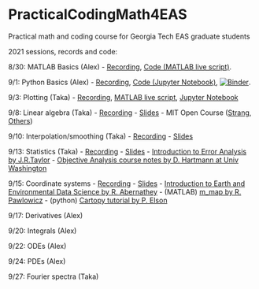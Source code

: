 # PracticalCodingMath4EAS
Practical math and coding course for Georgia Tech EAS graduate students

2021 sessions, records and code:

8/30: MATLAB Basics (Alex) - [Recording](https://bluejeans.com/s/8jUjCdtfQj6), [Code (MATLAB live script)](https://github.com/aarobel/PracticalCodingMath4EAS/blob/main/MATLAB_basics.mlx). 

9/1:  Python Basics (Alex) - [Recording](https://bluejeans.com/s/m4_KsRDLQem), [Code (Jupyter Notebook)](https://github.com/aarobel/PracticalCodingMath4EAS/blob/main/Python_basics.ipynb), [![Binder](https://mybinder.org/badge_logo.svg)](https://mybinder.org/v2/gh/aarobel/PracticalCodingMath4EAS/main?filepath=Python_basics.ipynb). 

9/3: Plotting (Taka) - [Recording](https://bluejeans.com/s/F@gJYQw7WXu), [MATLAB live script](https://github.com/aarobel/PracticalCodingMath4EAS/blob/main/Class3_dataIO_plot.mlx), [Jupyter Notebook](https://github.com/aarobel/PracticalCodingMath4EAS/blob/main/Class3_dataIO_plot.ipynb)

9/8: Linear algebra (Taka) - [Recording](https://bluejeans.com/s/YaWbzw_M7KU) - [Slides](https://github.com/aarobel/PracticalCodingMath4EAS/blob/main/Class4_LinAlg.pptx) - MIT Open Course ([Strang](https://ocw.mit.edu/courses/mathematics/18-06-linear-algebra-spring-2010/), [Others](https://mitmath.github.io/1806/))

9/10: Interpolation/smoothing (Taka) - [Recording](https://bluejeans.com/s/n8HMsJ3Aq4B) - [Slides](https://github.com/aarobel/PracticalCodingMath4EAS/blob/main/Class5_Interp.pptx)

9/13: Statistics (Taka) - [Recording](https://bluejeans.com/s/c4TqFE6vxBt) - [Slides](https://github.com/eas2655-taka/PracticalCodingMath4EAS/blob/main/Class6_Stats.pptx) - [Introduction to Error Analysis by J.R.Taylor](https://ia801307.us.archive.org/14/items/TaylorJ.R.IntroductionToErrorAnalysis2ed/Taylor%20J.R.%20Introduction%20to%20error%20analysis%202ed_text.pdf) - [Objective Analysis course notes by D. Hartmann at Univ Washington](https://atmos.uw.edu/~dennis/552_Notes_ftp.html) 

9/15: Coordinate systems - [Recording](https://bluejeans.com/s/QeUFAOi@G2K) - [Slides](https://github.com/aarobel/PracticalCodingMath4EAS/blob/main/Class7_Coordinates.pptx) - [Introduction to Earth and Environmental Data Science by R. Abernathey](https://earth-env-data-science.github.io/intro) - (MATLAB) [m_map by R. Pawlowicz](http://www.eoas.ubc.ca/~rich/map.html) - (python) [Cartopy tutorial by P. Elson](https://github.com/SciTools/cartopy-tutorial)

9/17: Derivatives (Alex)

9/20: Integrals (Alex)

9/22: ODEs (Alex)

9/24: PDEs (Alex)

9/27: Fourier spectra (Taka)
